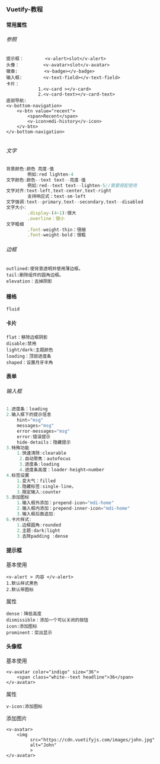 ### Vuetify-教程

#### 常用属性

###### 参照

```vue
提示框：	    <v-alert>slot</v-alert>
头像：			<v-avatar>slot</v-avatar>
徽章:			 <v-badge></v-badge>
输入框:		<v-text-field></v-text-field>
卡片：			
			1.<v-card ></v-card>
			2.<v-card-text></v-card-text>
底部导航:
<v-bottom-navigation>
    <v-btn value="recent">
        <span>Recent</span>
        <v-icon>mdi-history</v-icon>
    </v-btn>
</v-bottom-navigation>
	
```



###### 文字

```js
背景颜色:颜色 亮度-值
		例如:red lighten-4
文字颜色:颜色--text text--亮度-值
		例如:red--text text--lighten-5//需要搭配使用
文字对齐:text-left,text-center,text-right
		支持响应式：text-sm-left
文字强调:text--primary,text--secondary,text--disabled
文字大小:
		.display-(4~1):很大
        .overline：很小
文字粗细
	    .font-weight-thin：很细
		.font-weight-bold：很粗
```

###### 边框

```
outlined:使背景透明并使用薄边框。
tail:删除组件的圆角边框。
elevation：去掉阴影
```



##### 

#### 栅格

```
fluid
```



#### 卡片

```
flat：移除边框阴影
disable:禁用
light/dark:主题颜色
loading：顶部进度条
shaped：设置月牙半角
```

#### 表单

###### 输入框

```js
1.进度条：loading
2.输入框下的提示信息
	hint="msg"
	messages="msg"
	error-messages="msg"
	error:错误提示
    hide-details：隐藏提示
3.特殊功能
	1.快速清除:clearable
     2.自动聚焦：autofocus
     3.进度条:loading
     4.进度条高度：loader-height=number
4.标签设置
	1.变大气：filled
    2.隐藏标签:single-line，
	3.限定输入:counter
5.添加图标
	1.输入框外添加：prepend-icon="mdi-home"
	2.输入框内添加：prepend-inner-icon="mdi-home"
	3.输入框后面追加:
6.卡片样式:
	1.边框圆角:rounded
	2.主题:dark|light
	3.去除padding :dense


```







#### 提示框

基本使用

```vue
<v-alert > 内容 </v-alert>
1.默认样式黑色
2.默认带图标
```

属性

```
dense：降低高度
dismissible：添加一个可以关闭的按钮
icon:添加图标
prominent：突出显示
```

#### 头像框

基本使用

```VUE
<v-avatar color="indigo" size="36">
    <span class="white--text headline">36</span>
</v-avatar>
```

属性

```
v-icon:添加图标
```

添加图片

```VUE
<v-avatar>
    <img
         src="https://cdn.vuetifyjs.com/images/john.jpg"
         alt="John"
         >
</v-avatar>
```

